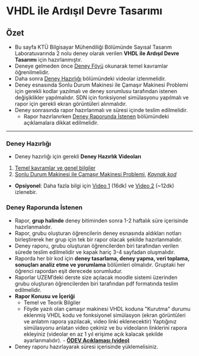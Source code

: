 # VHDL ile Ardışıl Devre Tasarımı

## Özet

* Bu sayfa KTÜ Bilgisayar Mühendiliği Bölümünde Sayısal Tasarım Laboratuvarında 2 nolu deney olarak verilen  **VHDL ile Ardışıl Devre Tasarımı** için hazırlanmıştır.
* Deneye gelmeden önce [Deney Föyü](https://www.ktu.edu.tr/dosyalar/bilgisayar_8a5d5.pdf) okunarak temel kavramlar öğrenilmelidir.
* Daha sonra [Deney Hazırlığı](#deney-hazırlığı) bölümündeki videolar izlenmelidir.
* Deney esnasında Sonlu Durum Makinesi ile Çamaşır Makinesi Problemi için gerekli kodlar yazılmalı ve deney sorumlusu tarafından istenen değişiklikler yapılmalıdır. SDN için fonksiyonel simülasyonu yapılmalı ve rapor için gerekli ekran görüntüleri alınmalıdır.
* Deney sonrasında rapor hazırlanmalı ve süresi içinde teslim edilmelidir.
  * Rapor hazırlanırken [Deney Raporunda İstenen](#deney-raporunda-istenen) bölümündeki açıklamalara dikkat edilmelidir.

---

### Deney Hazırlığı
* Deney hazırlığı için gerekli **Deney Hazırlık Videoları**
1. [Temel kavramlar ve genel bilgiler](https://youtu.be/GM-62MMqvH8)
1. [Sonlu Durum Makinesi ile Çamaşır Makinesi Problemi](https://youtu.be/E0rt9_qNqWc), _[Kaynak kod](eSDM.vhd)_ 
* **Opsiyonel**: Daha fazla bilgi için [Video 1](https://youtu.be/Z6Ql3Jw2hTU) (16dk) ve [Video 2](https://youtu.be/cg_CRbJMDLM) (~12dk) izlenebir.



### Deney Raporunda İstenen
* Rapor, **grup halinde** deney bitiminden sonra 1-2 haftalık süre içerisinde hazırlanmalıdır.
* Rapor, grubu oluşturan öğrencilerin deney esnasında aldıkları notları birleştirerek her grup için tek bir rapor olacak şekilde hazırlanmalıdır.
* Deney raporu, grubu oluşturan öğrencilerden biri tarafından verilen sürede teslim edilmelidir ve kapak hariç 3-4 sayfadan oluşmalıdır.
* Raporda her bir kod için **deney tasarlama, deney yapma, veri toplama, sonuçları analiz etme ve yorumlama** bölümleri olmalıdır. Gruptaki her öğrenci rapordan eşit derecede sorumludur.
* Raporlar UZEM’deki derste size açılacak moodle sistemi üzerinden grubu oluşturan öğrencilerden biri tarafından pdf formatında teslim edilmelidir.
* **Rapor Konusu ve İçeriği**
  * Temel ve Teorik Bilgiler
  * Föyde yazılı olan çamaşır makinesi VHDL koduna "Kurutma" durumu eklenmiş VHDL kodu ve fonksiyonel simülasyon (ekran görüntüleri ve anlatım rapora yazılacak, video linki eklenecektir)
  Yaptığınız simülasyonu anlatan video çekiniz ve bu videoların linklerini rapora ekleyiniz (videolar en az 1 yıl erişime açık kalacak şekilde ayarlanmalıdır). - **[ÖDEV Açıklaması (video)](https://youtu.be/E0rt9_qNqWc?t=1672)**
* Deney raporu hazırlayarak süresi içerisinde yüklemelisiniz.